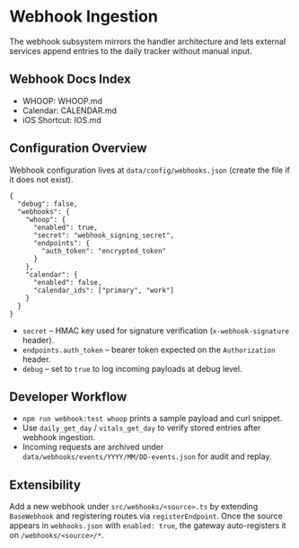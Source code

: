 # Webhook Ingestion

The webhook subsystem mirrors the handler architecture and lets external services append entries to the daily tracker without manual input.

## Webhook Docs Index

- WHOOP: WHOOP.md
- Calendar: CALENDAR.md
- iOS Shortcut: IOS.md

## Configuration Overview

Webhook configuration lives at `data/config/webhooks.json` (create the file if it does not exist).

```jsonc
{
  "debug": false,
  "webhooks": {
    "whoop": {
      "enabled": true,
      "secret": "webhook_signing_secret",
      "endpoints": {
        "auth_token": "encrypted_token"
      }
    },
    "calendar": {
      "enabled": false,
      "calendar_ids": ["primary", "work"]
    }
  }
}
```

- `secret` – HMAC key used for signature verification (`x-webhook-signature` header).
- `endpoints.auth_token` – bearer token expected on the `Authorization` header.
- `debug` – set to `true` to log incoming payloads at debug level.

## Developer Workflow

- `npm run webhook:test whoop` prints a sample payload and curl snippet.
- Use `daily_get_day` / `vitals_get_day` to verify stored entries after webhook ingestion.
- Incoming requests are archived under `data/webhooks/events/YYYY/MM/DD-events.json` for audit and replay.

## Extensibility

Add a new webhook under `src/webhooks/<source>.ts` by extending `BaseWebhook` and registering routes via `registerEndpoint`. Once the source appears in `webhooks.json` with `enabled: true`, the gateway auto-registers it on `/webhooks/<source>/*`.
